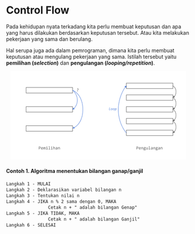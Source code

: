 # Control Flow
Pada kehidupan nyata terkadang kita perlu membuat keputusan dan apa yang harus dilakukan berdasarkan keputusan tersebut. Atau kita melakukan pekerjaan yang sama dan berulang.

Hal serupa juga ada dalam pemrograman, dimana kita perlu membuat keputusan atau mengulang pekerjaan yang sama. Istilah tersebut yaitu **pemilihan (_selection_)** dan **pengulangan (_looping/repetition_)**.

<div align="center">
    <img src="../../images/control_flow.png" alt="Control FLow" />
</div>

#### Contoh 1. Algoritma menentukan bilangan ganap/ganjil
```
Langkah 1 - MULAI
Langkah 2 - Deklarasikan variabel bilangan n
Langkah 3 - Tentukan nilai n
Langkah 4 - JIKA n % 2 sama dengan 0, MAKA
                Cetak n + " adalah bilangan Genap"
Langkah 5 - JIKA TIDAK, MAKA
                Cetak n + " adalah bilangan Ganjil"
Langkah 6 - SELESAI
```